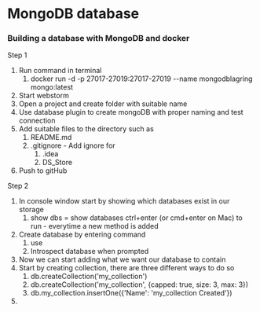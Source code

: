 # MongoDB database

### Building a database with MongoDB and docker

Step 1
1. Run command in terminal 
   1. docker run -d -p 27017-27019:27017-27019 --name mongodblagring mongo:latest
2. Start webstorm
3. Open a project and create folder with suitable name
4. Use database plugin to create mongoDB with proper naming and test connection
5. Add suitable files to the directory such as
   1. README.md
   2. .gitignore - Add ignore for
      1. .idea
      2. DS_Store
6. Push to gitHub

Step 2
1. In console window start by showing which databases exist in our storage
   1. show dbs = show databases ctrl+enter (or cmd+enter on Mac) to run - everytime a new method is added
2. Create database by entering command
   1. use <name-of-database>
   2. Introspect database when prompted
3. Now we can start adding what we want our database to contain
4. Start by creating collection, there are three different ways to do so
   1. db.createCollection('my_collection')
   2. db.createCollection('my_collection', {capped: true, size: 3, max: 3})
   3. db.my_collection.insertOne({'Name': 'my_collection Created'})
5. 